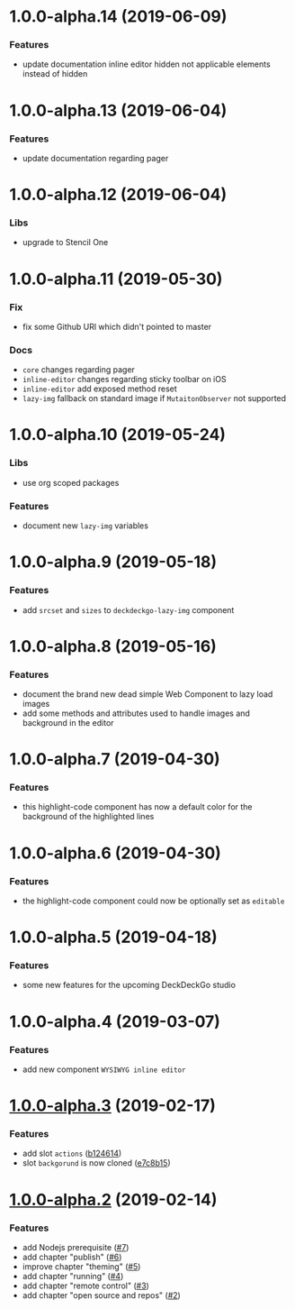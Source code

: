 <a name="1.0.0-alpha.14"></a>
# 1.0.0-alpha.14 (2019-06-09)

### Features

* update documentation inline editor hidden not applicable elements instead of hidden

<a name="1.0.0-alpha.13"></a>
# 1.0.0-alpha.13 (2019-06-04)

### Features

* update documentation regarding pager

<a name="1.0.0-alpha.12"></a>
# 1.0.0-alpha.12 (2019-06-04)

### Libs

* upgrade to Stencil One

<a name="1.0.0-alpha.11"></a>
# 1.0.0-alpha.11 (2019-05-30)

### Fix

* fix some Github URl which didn't pointed to master

### Docs

* `core` changes regarding pager
* `inline-editor` changes regarding sticky toolbar on iOS 
* `inline-editor` add exposed method reset
* `lazy-img` fallback on standard image if `MutaitonObserver` not supported

<a name="1.0.0-alpha.10"></a>
# 1.0.0-alpha.10 (2019-05-24)

### Libs

* use org scoped packages

### Features

* document new `lazy-img` variables

<a name="1.0.0-alpha.9"></a>
# 1.0.0-alpha.9 (2019-05-18)

### Features

* add `srcset` and `sizes` to `deckdeckgo-lazy-img` component

<a name="1.0.0-alpha.8"></a>
# 1.0.0-alpha.8 (2019-05-16)

### Features

* document the brand new dead simple Web Component to lazy load images
* add some methods and attributes used to handle images and background in the editor

<a name="1.0.0-alpha.7"></a>
# 1.0.0-alpha.7 (2019-04-30)

### Features

* this highlight-code component has now a default color for the background of the highlighted lines

<a name="1.0.0-alpha.6"></a>
# 1.0.0-alpha.6 (2019-04-30)

### Features

* the highlight-code component could now be optionally set as `editable`

<a name="1.0.0-alpha.5"></a>
# 1.0.0-alpha.5 (2019-04-18)

### Features

* some new features for the upcoming DeckDeckGo studio

<a name="1.0.0-alpha.4"></a>
# 1.0.0-alpha.4 (2019-03-07)

### Features

* add new component `WYSIWYG inline editor`

<a name="1.0.0-alpha.3"></a>
# [1.0.0-alpha.3](https://github.com/deckgo/deckdeckgo-docs/compare/v1.0.0-alpha.2...v1.0.0-alpha.3) (2019-02-17)

### Features

* add slot `actions` ([b124614](https://github.com/deckgo/deckdeckgo-docs/commit/b12461406331aa50fb2612c096123bd70fedaa71))
* slot `backgorund` is now cloned ([e7c8b15](https://github.com/deckgo/deckdeckgo-docs/commit/e7c8b150596c30ac7005a1695fc877eb3fba691a))

<a name="1.0.0-alpha.2"></a>
# [1.0.0-alpha.2](https://github.com/deckgo/deckdeckgo-docs/compare/v1.0.0-alpha.1...v1.0.0-alpha.2) (2019-02-14)

### Features

* add Nodejs prerequisite ([#7](https://github.com/deckgo/deckdeckgo-docs/issues/7))
* add chapter "publish" ([#6](https://github.com/deckgo/deckdeckgo-docs/issues/6))
* improve chapter "theming" ([#5](https://github.com/deckgo/deckdeckgo-docs/issues/5))
* add chapter "running" ([#4](https://github.com/deckgo/deckdeckgo-docs/issues/4))
* add chapter "remote control" ([#3](https://github.com/deckgo/deckdeckgo-docs/issues/3))
* add chapter "open source and repos" ([#2](https://github.com/deckgo/deckdeckgo-docs/issues/2))

